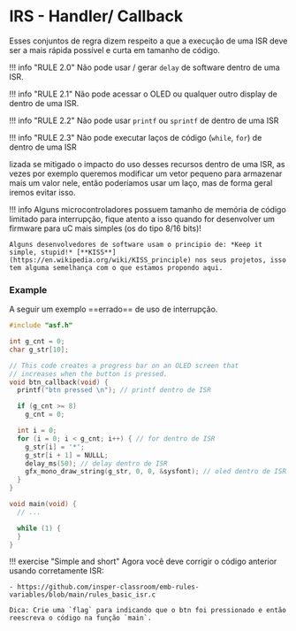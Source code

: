 # IRS - Handler/ Callback 

Esses conjuntos de regra dizem respeito a que a execução de uma ISR deve ser a mais rápida possível e curta em tamanho de código. 

!!! info "RULE 2.0"
    Não pode usar / gerar `delay` de software dentro de uma ISR.

!!! info "RULE 2.1"
    Não pode acessar o OLED ou qualquer outro display de dentro de uma ISR.
   
!!! info "RULE 2.2"
    Não pode usar `printf` ou `sprintf` de dentro de uma ISR 
    
!!! info "RULE 2.3"
    Não pode executar laços de código (`while`, `for`) de dentro de uma ISR 

lizada se mitigado o impacto do uso desses recursos dentro de uma ISR, as vezes por exemplo queremos modificar um vetor pequeno para armazenar mais um valor nele, então poderíamos usar um laço, mas de forma geral iremos evitar isso.

!!! info
    Alguns microcontroladores possuem tamanho de memória de código limitado para interrupção, fique atento a isso quando for desenvolver um firmware para uC mais simples (os do tipo 8/16 bits)!
    
    Alguns desenvolvedores de software usam o principio de: *Keep it simple, stupid!* [**KISS**](https://en.wikipedia.org/wiki/KISS_principle) nos seus projetos, isso tem alguma semelhança com o que estamos propondo aqui.

### Example

A seguir um exemplo ==errado== de uso de interrupção.

```c
#include "asf.h"

int g_cnt = 0;
char g_str[10];

// This code creates a progress bar on an OLED screen that
// increases when the button is pressed.
void btn_callback(void) {
  printf("btn pressed \n"); // printf dentro de ISR

  if (g_cnt >= 8)
    g_cnt = 0;

  int i = 0;
  for (i = 0; i < g_cnt; i++) { // for dentro de ISR
    g_str[i] = '*';
    g_str[i + 1] = NULLL;
    delay_ms(50); // delay dentro de ISR
    gfx_mono_draw_string(g_str, 0, 0, &sysfont); // oled dentro de ISR
  }
}

void main(void) {
  // ...

  while (1) {
  }
}
```

!!! exercise "Simple and short"
    Agora você deve corrigir o código anterior usando corretamente ISR:
    
    - https://github.com/insper-classroom/emb-rules-variables/blob/main/rules_basic_isr.c 
    
    Dica: Crie uma `flag` para indicando que o btn foi pressionado e então reescreva o código na função `main`.

